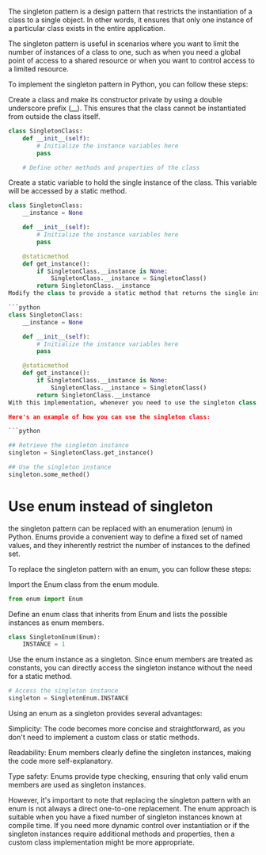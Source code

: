The singleton pattern is a design pattern that restricts the instantiation of a class to a single object. In other words, it ensures that only one instance of a particular class exists in the entire application.

The singleton pattern is useful in scenarios where you want to limit the number of instances of a class to one, such as when you need a global point of access to a shared resource or when you want to control access to a limited resource.

To implement the singleton pattern in Python, you can follow these steps:

Create a class and make its constructor private by using a double underscore prefix (__). This ensures that the class cannot be instantiated from outside the class itself.

```python
class SingletonClass:
    def __init__(self):
        # Initialize the instance variables here
        pass

    # Define other methods and properties of the class
```
Create a static variable to hold the single instance of the class. This variable will be accessed by a static method.

```python
class SingletonClass:
    __instance = None

    def __init__(self):
        # Initialize the instance variables here
        pass

    @staticmethod
    def get_instance():
        if SingletonClass.__instance is None:
            SingletonClass.__instance = SingletonClass()
        return SingletonClass.__instance
Modify the class to provide a static method that returns the single instance. This method checks if an instance of the class already exists. If it does, it returns that instance; otherwise, it creates a new instance and returns it.

```python
class SingletonClass:
    __instance = None

    def __init__(self):
        # Initialize the instance variables here
        pass

    @staticmethod
    def get_instance():
        if SingletonClass.__instance is None:
            SingletonClass.__instance = SingletonClass()
        return SingletonClass.__instance
With this implementation, whenever you need to use the singleton class, you can call the get_instance() method to retrieve the single instance. If the instance doesn't exist, it will be created, and subsequent calls to get_instance() will return the same instance.

Here's an example of how you can use the singleton class:

```python

## Retrieve the singleton instance
singleton = SingletonClass.get_instance()

## Use the singleton instance
singleton.some_method()
```

# Use enum instead of singleton
the singleton pattern can be replaced with an enumeration (enum) in Python. Enums provide a convenient way to define a fixed set of named values, and they inherently restrict the number of instances to the defined set.

To replace the singleton pattern with an enum, you can follow these steps:

Import the Enum class from the enum module.

```python
from enum import Enum
```
Define an enum class that inherits from Enum and lists the possible instances as enum members.

```python
class SingletonEnum(Enum):
    INSTANCE = 1
```
Use the enum instance as a singleton. Since enum members are treated as constants, you can directly access the singleton instance without the need for a static method.

```python
# Access the singleton instance
singleton = SingletonEnum.INSTANCE
```

Using an enum as a singleton provides several advantages:

Simplicity: The code becomes more concise and straightforward, as you don't need to implement a custom class or static methods.

Readability: Enum members clearly define the singleton instances, making the code more self-explanatory.

Type safety: Enums provide type checking, ensuring that only valid enum members are used as singleton instances.

However, it's important to note that replacing the singleton pattern with an enum is not always a direct one-to-one replacement. The enum approach is suitable when you have a fixed number of singleton instances known at compile time. If you need more dynamic control over instantiation or if the singleton instances require additional methods and properties, then a custom class implementation might be more appropriate.

